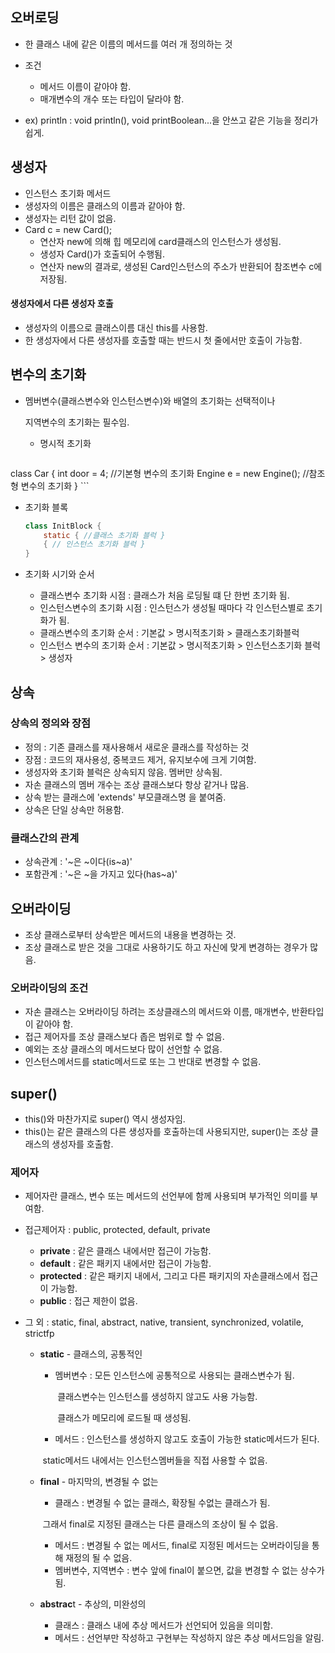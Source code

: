 ## 오버로딩

- 한 클래스 내에 같은 이름의 메서드를 여러 개 정의하는 것
- 조건
  - 메서드 이름이 같아야 함.
  - 매개변수의 개수 또는 타입이 달라야 함.

- ex) println : void println(), void printBoolean...을 안쓰고 같은 기능을 정리가 쉽게.



## 생성자

- 인스턴스 초기화 메서드
- 생성자의 이름은 클래스의 이름과 같아야 함.
- 생성자는 리턴 값이 없음.
- Card c = new Card();
  - 연산자 new에 의해 힙 메모리에 card클래스의 인스턴스가 생성됨.
  - 생성자 Card()가 호출되어 수행됨.
  - 연산자 new의 결과로, 생성된 Card인스턴스의 주소가 반환되어 참조변수 c에 저장됨.

#### 생성자에서 다른 생성자 호출

- 생성자의 이름으로 클래스이름 대신 this를 사용함.
- 한 생성자에서 다른 생성자를 호출할 때는 반드시 첫 줄에서만 호출이 가능함.



## 변수의 초기화

- 멤버변수(클래스변수와 인스턴스변수)와 배열의 초기화는 선택적이나

  지역변수의 초기화는 필수임.

  - 명시적 초기화	

    ```java
class Car {
        int door = 4;				//기본형 변수의 초기화
    Engine e = new Engine();	//참조형 변수의 초기화
    }
    ```

  - 초기화 블록
  
    ```java
    class InitBlock {
    	static { //클래스 초기화 블럭 }
    	{ // 인스턴스 초기화 블럭 }
    }
    ```
  
- 초기화 시기와 순서
  - 클래스변수 초기화 시점 : 클래스가 처음 로딩될 떄 단 한번 초기화 됨.
  - 인스턴스변수의 초기화 시점 : 인스턴스가 생성될 때마다 각 인스턴스별로 초기화가 됨.
  - 클래스변수의 초기화  순서 : 기본값 > 명시적초기화 > 클래스초기화블럭
  - 인스턴스 변수의 초기화 순서 : 기본값 > 명시적초기화 > 인스턴스초기화 블럭 > 생성자



## 상속

### 상속의 정의와 장점

- 정의 : 기존 클래스를 재사용해서 새로운 클래스를 작성하는 것
- 장점 : 코드의 재사용성, 중복코드 제거, 유지보수에 크게 기여함.
- 생성자와 초기화 블럭은 상속되지 않음. 멤버만 상속됨.
- 자손 클래스의 멤버 개수는 조상 클래스보다 항상 같거나 많음.
- 상속 받는 클래스에 'extends' 부모클래스명 을 붙여줌.
- 상속은 단일 상속만 허용함.

### 클래스간의 관계

- 상속관계 : '~은 ~이다(is~a)'
- 포함관계 : '~은 ~을 가지고 있다(has~a)'



## 오버라이딩

- 조상 클래스로부터 상속받은 메서드의 내용을 변경하는 것.
- 조상 클래스로 받은 것을 그대로 사용하기도 하고 자신에 맞게 변경하는 경우가 많음.

### 오버라이딩의 조건

- 자손 클래스는 오버라이딩 하려는 조상클래스의 메서드와 이름, 매개변수, 반환타입이 같아야 함.
- 접근 제어자를 조상 클래스보다 좁은 범위로 할 수 없음.
- 예외는 조상 클래스의 메서드보다 많이 선언할 수 없음.
- 인스턴스메서드를 static메서드로 또는 그 반대로 변경할 수 없음.



## super()

- this()와 마찬가지로 super() 역시 생성자임.
- this()는 같은 클래스의 다른 생성자를 호출하는데 사용되지만, super()는 조상 클래스의 생성자를 호출함.



### 제어자

- 제어자란 클래스, 변수 또는 메서드의 선언부에 함께 사용되며 부가적인 의미를 부여함.

- 접근제어자 : public, protected, default, private

  - **private** : 같은 클래스 내에서만 접근이 가능함.
  - **default** : 같은 패키지 내에서만 접근이 가능함.
  - **protected** : 같은 패키지 내에서, 그리고 다른 패키지의 자손클래스에서 접근이 가능함.
  - **public** : 접근 제한이 없음.

- 그           외 : static, final, abstract, native, transient, synchronized, volatile, strictfp

  - **static** - 클래스의, 공통적인

    - 멤버변수 : 모든 인스턴스에 공통적으로 사용되는 클래스변수가 됨.

      ​				  클래스변수는 인스턴스를 생성하지 않고도 사용 가능함.

      ​                  클래스가 메모리에 로드될 때 생성됨.

    - 메서드 : 인스턴스를 생성하지 않고도 호출이 가능한 static메서드가 된다.

    ​               static메서드 내에서는 인스턴스멤버들을 직접 사용할 수 없음.

  - **final** - 마지막의, 변경될 수 없는

    - 클래스 : 변경될 수 없는 클래스, 확장될 수없는 클래스가 됨.

    ​                     그래서 final로 지정된 클래스는 다른 클래스의 조상이 될 수 없음.

    - 메서드 : 변경될 수 없는 메서드, final로 지정된 메서드는 오버라이딩을 통해 재정의 될 수 없음.
    - 멤버변수,  지역변수 : 변수 앞에 final이 붙으면, 값을 변경할 수 없는 상수가 됨.

  - **abstrac**t - 추상의, 미완성의

    - 클래스 : 클래스 내에 추상 메서드가 선언되어 있음을 의미함.
    - 메서드 : 선언부만 작성하고 구현부는 작성하지 않은 추상 메서드임을 알림.





